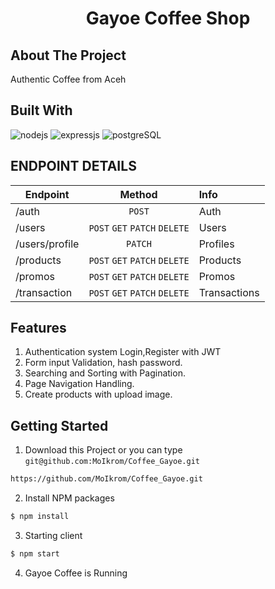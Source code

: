 <p align="center">
  
  <h1 align='center'>Gayoe Coffee Shop</h1>
</p>

## About The Project

Authentic Coffee from Aceh

## Built With

![nodejs](https://img.shields.io/badge/nodejs-16-brightgreen)
![expressjs](https://img.shields.io/badge/expressjs-4-lightgrey)
![postgreSQL](https://img.shields.io/badge/postgreSQL-11-blue)

## ENDPOINT DETAILS

| Endpoint        |            Method             | Info         |
| --------------- | :---------------------------: | :----------- |
| /auth           |            `POST`             | Auth         |
| /users          | `POST` `GET` `PATCH` `DELETE` | Users        |
| /users/profile  |      `PATCH`                  | Profiles     |
| /products       | `POST` `GET` `PATCH` `DELETE` | Products     |
| /promos         | `POST` `GET` `PATCH` `DELETE` | Promos       |
| /transaction    | `POST` `GET` `PATCH` `DELETE` | Transactions |



## Features

1. Authentication system Login,Register with JWT
2. Form input Validation, hash password.
3. Searching and Sorting with Pagination.
4. Page Navigation Handling.
5. Create products with upload image.

## Getting Started

1. Download this Project or you can type
   `git@github.com:MoIkrom/Coffee_Gayoe.git`

```sh
https://github.com/MoIkrom/Coffee_Gayoe.git
```

2. Install NPM packages

```sh
$ npm install
```

3. Starting client

```sh
$ npm start
```

4. Gayoe Coffee is Running

